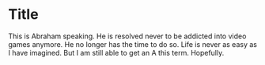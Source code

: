 # Title #
This is Abraham speaking. He is resolved never to be addicted into
video games anymore. He no longer has the time to do so. Life is never
as easy as I have imagined. But I am still able to get an A this
term. Hopefully.
